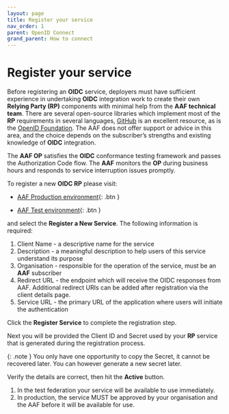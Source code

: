 ```yaml
---
layout: page
title: Register your service
nav_order: 1
parent: OpenID Connect
grand_parent: How to connect
---
```


# Register your service

Before registering an **OIDC** service, deployers must have sufficient experience in undertaking **OIDC** integration work to create their own **Relying Party (RP)** components with minimal help from the **AAF technical team**. There are several open-source libraries which implement most of the **RP** requirements in several languages, [GitHub](https://github.com) is an excellent resource, as is the [OpenID Foundation](https://openid.net/developers/libraries/). The AAF does not offer support or advice in this area, and the choice depends on the subscriber’s strengths and existing knowledge of **OIDC** integration.

The **AAF OP** satisfies the **OIDC** conformance testing framework and passes the Authorization Code flow. The **AAF** monitors the **OP** during business hours and responds to service interruption issues promptly.

To register a new **OIDC RP** please visit:

- [AAF Production environment](https://manager.aaf.edu.au/oidc/clients/new){: .btn }

- [AAF Test environment](https://manager.test.aaf.edu.au/oidc/clients/new){: .btn }

and select the **Register a New Service**. The following information is required:

1. Client Name - a descriptive name for the service
2. Description - a meaningful description to help users of this service understand its purpose
3. Organisation - responsible for the operation of the service, must be an **AAF** subscriber
4. Redirect URL - the endpoint which will receive the OIDC responses from AAF. Additional redirect URIs can be added after registration via the client details page.
5. Service URL - the primary URL of the application where users will initiate the authentication


Click the **Register Service** to complete the registration step.

Next you will be provided the Client ID and Secret used by your **RP** service that is generated during the registration process.

{: .note }
You only have one opportunity to copy the Secret, it cannot be recovered later. You can however generate a new secret later.

Verify the details are correct, then hit the **Active** button.

1. In the test federation your service will be available to use immediately.
2. In production, the service MUST be approved by your organisation and the AAF before it will be available for use.
